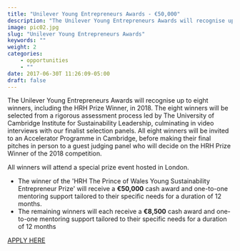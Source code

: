 ```yaml
---
title: "Unilever Young Entrepreneurs Awards - €50,000"
description: "The Unilever Young Entrepreneurs Awards will recognise up to eight winners, including the HRH Prize Winner, in 2018. The eight winners will be selected from a rigorous assessment process led by The University of Cambridge Institute for Sustainability Leadership, culminating in video interviews with our finalist selection panels. All eight winners will be invited to an Accelerator Programme in Cambridge, before making their final pitches in person to a guest judging panel who will decide on the HRH Prize Winner of the 2018 competition."
image: pic02.jpg
slug: "Unilever Young Entrepreneurs Awards"
keywords: ""
weight: 2
categories: 
    - opportunities
    - ""
date: 2017-06-30T 11:26:09-05:00
draft: false
---
```



The Unilever Young Entrepreneurs Awards will recognise up to eight winners, including the HRH Prize Winner, in 2018. The eight winners will be selected from a rigorous assessment process led by The University of Cambridge Institute for Sustainability Leadership, culminating in video interviews with our finalist selection panels. All eight winners will be invited to an Accelerator Programme in Cambridge, before making their final pitches in person to a guest judging panel who will decide on the HRH Prize Winner of the 2018 competition.

All winners will attend a special prize event hosted in London.

* The winner of the 'HRH The Prince of Wales Young Sustainability Entrepreneur Prize' will receive a **€50,000** cash award and one-to-one mentoring support tailored to their specific needs for a duration of 12 months.
* The remaining winners will each receive a **€8,500** cash award and one-to-one mentoring support tailored to their specific needs for a duration of 12 months

[APPLY HERE][1]

[1]: https://youngentrepreneursawards.unilever.com/signup

  